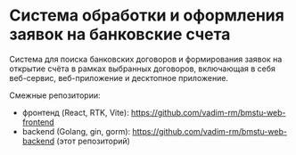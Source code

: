# Система обработки и оформления заявок на банковские счета

Система для поиска банковских договоров и формирования заявок на открытие счёта в рамках выбранных договоров,
включающая в себя веб-сервис, веб-приложение и десктопное приложение.

Смежные репозитории:

- фронтенд (React, RTK, Vite): https://github.com/vadim-rm/bmstu-web-frontend
- backend (Golang, gin, gorm): https://github.com/vadim-rm/bmstu-web-backend (этот репозиторий)